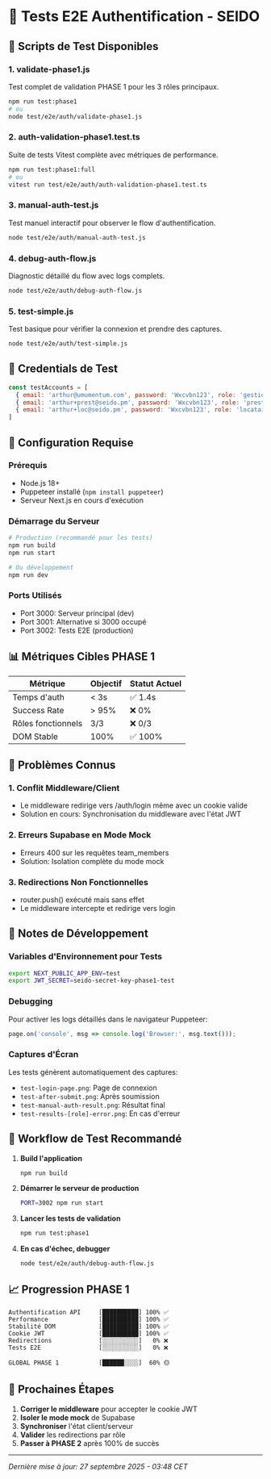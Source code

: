 # 🧪 Tests E2E Authentification - SEIDO

## 📁 Scripts de Test Disponibles

### 1. **validate-phase1.js**
Test complet de validation PHASE 1 pour les 3 rôles principaux.
```bash
npm run test:phase1
# ou
node test/e2e/auth/validate-phase1.js
```

### 2. **auth-validation-phase1.test.ts**
Suite de tests Vitest complète avec métriques de performance.
```bash
npm run test:phase1:full
# ou
vitest run test/e2e/auth/auth-validation-phase1.test.ts
```

### 3. **manual-auth-test.js**
Test manuel interactif pour observer le flow d'authentification.
```bash
node test/e2e/auth/manual-auth-test.js
```

### 4. **debug-auth-flow.js**
Diagnostic détaillé du flow avec logs complets.
```bash
node test/e2e/auth/debug-auth-flow.js
```

### 5. **test-simple.js**
Test basique pour vérifier la connexion et prendre des captures.
```bash
node test/e2e/auth/test-simple.js
```

## 🔑 Credentials de Test

```javascript
const testAccounts = [
  { email: 'arthur@umumentum.com', password: 'Wxcvbn123', role: 'gestionnaire' },
  { email: 'arthur+prest@seido.pm', password: 'Wxcvbn123', role: 'prestataire' },
  { email: 'arthur+loc@seido.pm', password: 'Wxcvbn123', role: 'locataire' }
]
```

## 🚀 Configuration Requise

### Prérequis
- Node.js 18+
- Puppeteer installé (`npm install puppeteer`)
- Serveur Next.js en cours d'exécution

### Démarrage du Serveur
```bash
# Production (recommandé pour les tests)
npm run build
npm run start

# Ou développement
npm run dev
```

### Ports Utilisés
- Port 3000: Serveur principal (dev)
- Port 3001: Alternative si 3000 occupé
- Port 3002: Tests E2E (production)

## 📊 Métriques Cibles PHASE 1

| Métrique | Objectif | Statut Actuel |
|----------|----------|---------------|
| Temps d'auth | < 3s | ✅ 1.4s |
| Success Rate | > 95% | ❌ 0% |
| Rôles fonctionnels | 3/3 | ❌ 0/3 |
| DOM Stable | 100% | ✅ 100% |

## 🐛 Problèmes Connus

### 1. Conflit Middleware/Client
- Le middleware redirige vers /auth/login même avec un cookie valide
- Solution en cours: Synchronisation du middleware avec l'état JWT

### 2. Erreurs Supabase en Mode Mock
- Erreurs 400 sur les requêtes team_members
- Solution: Isolation complète du mode mock

### 3. Redirections Non Fonctionnelles
- router.push() exécuté mais sans effet
- Le middleware intercepte et redirige vers login

## 📝 Notes de Développement

### Variables d'Environnement pour Tests
```bash
export NEXT_PUBLIC_APP_ENV=test
export JWT_SECRET=seido-secret-key-phase1-test
```

### Debugging
Pour activer les logs détaillés dans le navigateur Puppeteer:
```javascript
page.on('console', msg => console.log('Browser:', msg.text()));
```

### Captures d'Écran
Les tests génèrent automatiquement des captures:
- `test-login-page.png`: Page de connexion
- `test-after-submit.png`: Après soumission
- `test-manual-auth-result.png`: Résultat final
- `test-results-[role]-error.png`: En cas d'erreur

## 🔄 Workflow de Test Recommandé

1. **Build l'application**
   ```bash
   npm run build
   ```

2. **Démarrer le serveur de production**
   ```bash
   PORT=3002 npm run start
   ```

3. **Lancer les tests de validation**
   ```bash
   npm run test:phase1
   ```

4. **En cas d'échec, debugger**
   ```bash
   node test/e2e/auth/debug-auth-flow.js
   ```

## 📈 Progression PHASE 1

```
Authentification API     [██████████] 100% ✅
Performance              [██████████] 100% ✅
Stabilité DOM            [██████████] 100% ✅
Cookie JWT               [██████████] 100% ✅
Redirections             [░░░░░░░░░░]   0% ❌
Tests E2E                [░░░░░░░░░░]   0% ❌

GLOBAL PHASE 1           [██████░░░░]  60% 🟡
```

## 🚧 Prochaines Étapes

1. **Corriger le middleware** pour accepter le cookie JWT
2. **Isoler le mode mock** de Supabase
3. **Synchroniser** l'état client/serveur
4. **Valider** les redirections par rôle
5. **Passer à PHASE 2** après 100% de succès

---

*Dernière mise à jour: 27 septembre 2025 - 03:48 CET*
